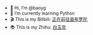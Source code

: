 - 👋 Hi, I’m @baoyg
- 🌱 I’m currently learning Python
- 🎬 This is my Bilibili: [正在前往直布罗陀](https://space.bilibili.com/32577666)
- 📚 This is my Zhihu: [白玉京](https://www.zhihu.com/people/39-77-14-7)

<!---
baoyg/baoyg is a ✨ special ✨ repository because its `README.md` (this file) appears on your GitHub profile.
You can click the Preview link to take a look at your changes.
--->
